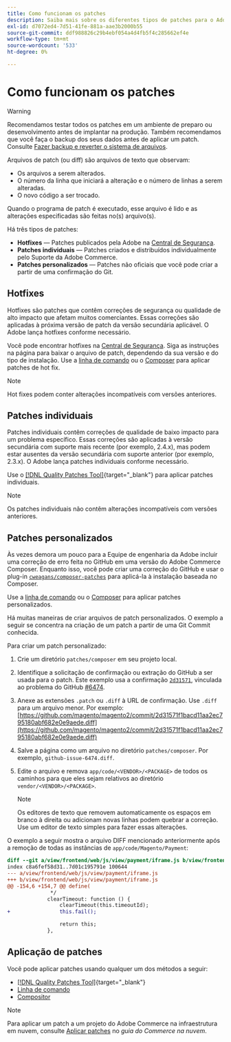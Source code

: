 ```yaml
---
title: Como funcionam os patches
description: Saiba mais sobre os diferentes tipos de patches para o Adobe Commerce e como eles funcionam.
exl-id: d7072ed4-7d51-41fe-881a-aae3b2000b55
source-git-commit: ddf988826c29b4ebf054a4d4fb5f4c285662ef4e
workflow-type: tm+mt
source-wordcount: '533'
ht-degree: 0%

---
```


# Como funcionam os patches

>[!WARNING]
>
>Recomendamos testar todos os patches em um ambiente de preparo ou desenvolvimento antes de implantar na produção. Também recomendamos que você faça o backup dos seus dados antes de aplicar um patch. Consulte [Fazer backup e reverter o sistema de arquivos](../../installation/tutorials/backup.md).

Arquivos de patch (ou diff) são arquivos de texto que observam:

- Os arquivos a serem alterados.
- O número da linha que iniciará a alteração e o número de linhas a serem alteradas.
- O novo código a ser trocado.

Quando o programa de patch é executado, esse arquivo é lido e as alterações especificadas são feitas no(s) arquivo(s).

Há três tipos de patches:

- **Hotfixes** — Patches publicados pela Adobe na [Central de Segurança](https://magento.com/security/patches).
- **Patches individuais** — Patches criados e distribuídos individualmente pelo Suporte da Adobe Commerce.
- **Patches personalizados** — Patches não oficiais que você pode criar a partir de uma confirmação do Git.

## Hotfixes

Hotfixes são patches que contêm correções de segurança ou qualidade de alto impacto que afetam muitos comerciantes. Essas correções são aplicadas à próxima versão de patch da versão secundária aplicável. O Adobe lança hotfixes conforme necessário.

Você pode encontrar hotfixes na [Central de Segurança](https://magento.com/security/patches). Siga as instruções na página para baixar o arquivo de patch, dependendo da sua versão e do tipo de instalação. Use a [linha de comando](../patches/apply.md#) ou o [Composer](../patches/apply.md) para aplicar patches de hot fix.

>[!NOTE]
>
>Hot fixes podem conter alterações incompatíveis com versões anteriores.

## Patches individuais

Patches individuais contêm correções de qualidade de baixo impacto para um problema específico. Essas correções são aplicadas à versão secundária com suporte mais recente (por exemplo, 2.4.x), mas podem estar ausentes da versão secundária com suporte anterior (por exemplo, 2.3.x). O Adobe lança patches individuais conforme necessário.

Use o [[!DNL Quality Patches Tool]](https://experienceleague.adobe.com/tools/commerce-quality-patches/index.html){target="_blank"} para aplicar patches individuais.

>[!NOTE]
>
>Os patches individuais não contêm alterações incompatíveis com versões anteriores.

## Patches personalizados

Às vezes demora um pouco para a Equipe de engenharia da Adobe incluir uma correção de erro feita no GitHub em uma versão do Adobe Commerce Composer. Enquanto isso, você pode criar uma correção do GitHub e usar o plug-in [`cweagans/composer-patches`](https://github.com/cweagans/composer-patches/) para aplicá-la à instalação baseada no Composer.

Use a [linha de comando](apply.md#command-line) ou o [Composer](apply.md#composer) para aplicar patches personalizados.

Há muitas maneiras de criar arquivos de patch personalizados. O exemplo a seguir se concentra na criação de um patch a partir de uma Git Commit conhecida.

Para criar um patch personalizado:

1. Crie um diretório `patches/composer` em seu projeto local.
1. Identifique a solicitação de confirmação ou extração do GitHub a ser usada para o patch. Este exemplo usa a confirmação [`2d31571`](https://github.com/magento/magento2/commit/2d31571f1bacd11aa2ec795180abf682e0e9aede), vinculada ao problema do GitHub [#6474](https://github.com/magento/magento2/issues/6474).
1. Anexe as extensões `.patch` ou `.diff` à URL de confirmação. Use `.diff` para um arquivo menor. Por exemplo: [https://github.com/magento/magento2/commit/2d31571f1bacd11aa2ec795180abf682e0e9aede.diff](https://github.com/magento/magento2/commit/2d31571f1bacd11aa2ec795180abf682e0e9aede.diff)
1. Salve a página como um arquivo no diretório `patches/composer`. Por exemplo, `github-issue-6474.diff`.
1. Edite o arquivo e remova `app/code/<VENDOR>/<PACKAGE>` de todos os caminhos para que eles sejam relativos ao diretório `vendor/<VENDOR>/<PACKAGE>`.

   >[!NOTE]
   >
   >Os editores de texto que removem automaticamente os espaços em branco à direita ou adicionam novas linhas podem quebrar a correção. Use um editor de texto simples para fazer essas alterações.

O exemplo a seguir mostra o arquivo DIFF mencionado anteriormente após a remoção de todas as instâncias de `app/code/Magento/Payment`:

```diff
diff --git a/view/frontend/web/js/view/payment/iframe.js b/view/frontend/web/js/view/payment/iframe.js
index c8a6fef58d31..7d01c195791e 100644
--- a/view/frontend/web/js/view/payment/iframe.js
+++ b/view/frontend/web/js/view/payment/iframe.js
@@ -154,6 +154,7 @@ define(
              */
             clearTimeout: function () {
                 clearTimeout(this.timeoutId);
+                this.fail();

                 return this;
             },
```

## Aplicação de patches

Você pode aplicar patches usando qualquer um dos métodos a seguir:

- [[!DNL Quality Patches Tool]](https://experienceleague.adobe.com/tools/commerce-quality-patches/index.html){target="_blank"}
- [Linha de comando](/help/upgrade/patches/apply.md#command-line)
- [Compositor](/help/upgrade/patches/apply.md#composer)

>[!NOTE]
>
>Para aplicar um patch a um projeto do Adobe Commerce na infraestrutura em nuvem, consulte [Aplicar patches](https://experienceleague.adobe.com/docs/commerce-cloud-service/user-guide/develop/upgrade/apply-patches.html) no _guia do Commerce na nuvem_.
